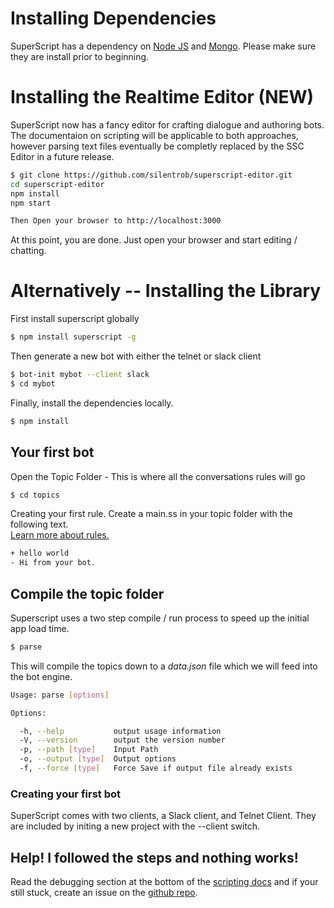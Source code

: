 
# Installing Dependencies

SuperScript has a dependency on [Node JS](nodejs.org) and [Mongo](http://www.mongodb.org/). Please make sure they are install prior to beginning.


# Installing the Realtime Editor (NEW)

SuperScript now has a fancy editor for crafting dialogue and authoring bots. The documentaion on scripting will be applicable to both approaches, however parsing text files eventually be completly replaced by the SSC Editor in a future release.

```sh
$ git clone https://github.com/silentrob/superscript-editor.git
cd superscript-editor
npm install
npm start

Then Open your browser to http://localhost:3000
```

At this point, you are done. Just open your browser and start editing / chatting.


# Alternatively -- Installing the Library

First install superscript globally

```sh
$ npm install superscript -g
```

Then generate a new bot with either the telnet or slack client

```sh
$ bot-init mybot --client slack
$ cd mybot
```

Finally, install the dependencies locally.

```sh
$ npm install
```


## Your first bot

Open the Topic Folder - This is where all the conversations rules will go

```sh
$ cd topics
```

Creating your first rule. Create a main.ss in your topic folder with the following text. <br/>[Learn more about rules.](/documentation/scripting)

```sh
+ hello world
- Hi from your bot.
```

## Compile the topic folder

Superscript uses a two step compile / run process to speed up the initial app load time.

```sh
$ parse

```

This will compile the topics down to a *data.json* file which we will feed into the bot engine.


```sh
Usage: parse [options]

Options:

  -h, --help           output usage information
  -V, --version        output the version number
  -p, --path [type]    Input Path
  -o, --output [type]  Output options
  -f, --force [type]   Force Save if output file already exists

```

### Creating your first bot

SuperScript comes with two clients, a Slack client, and Telnet Client. They are included by initing a new project with the --client switch.


## Help! I followed the steps and nothing works!
Read the debugging section at the bottom of the [scripting docs](https://github.com/silentrob/superscript/wiki) and if your still stuck, create an issue on the [github repo](https://github.com/silentrob/superscript/issues). 



<!-- <div class="doc-box doc-info">
Node modules installed with the `--save` option are added to the `dependencies` list in the `package.json` file.
Then using `npm install` in the app directory will automatically install modules in the dependecies list.
</div> -->
